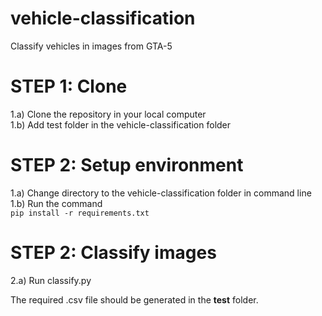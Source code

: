 # vehicle-classification
Classify vehicles in images from GTA-5
# STEP 1: Clone
1.a) Clone the repository in your local computer<br />
1.b) Add test folder in the vehicle-classification folder<br />
# STEP 2: Setup environment
1.a) Change directory to the vehicle-classification folder in command line<br />
1.b) Run the command<br />
```pip install -r requirements.txt```
# STEP 2: Classify images
2.a) Run classify.py 

The required .csv file should be generated in the <b>test</b> folder.<br />

